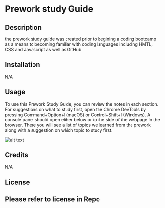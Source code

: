# Prework study Guide

## Description

the prework study guide was created prior to begining a coding bootcamp as a means to becoming familiar with coding languages including HMTL, CSS and Javascript as well as GitHub

## Installation

N/A

## Usage
To use this Prework Study Guide, you can review the notes in each section. For suggestions on what to study first, open the Chrome DevTools by pressing Command+Option+I (macOS) or Control+Shift+I (Windows). A console panel should open either below or to the side of the webpage in the browser. There you will see a list of topics we learned from the prework along with a suggestion on which topic to study first.

![alt text](assets/images/screenshot.png)

## Credits

N/A 

## License

Please refer to license in Repo
---
